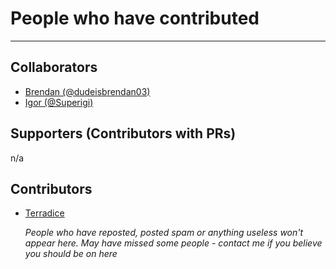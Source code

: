 # People who have contributed
______________

## Collaborators
- <a href="https://github.com/dudeisbrendan03">Brendan (@dudeisbrendan03)</a>
- <a href="https://github.com/Superigi">Igor (@Superigi)</a>

## Supporters (Contributors with PRs)
n/a

## Contributors
- <a href="https://github.com/Terradice">Terradice</a>
    
    *People who have reposted, posted spam or anything useless won't appear here. May have missed some people - contact me if you believe you should be on here*